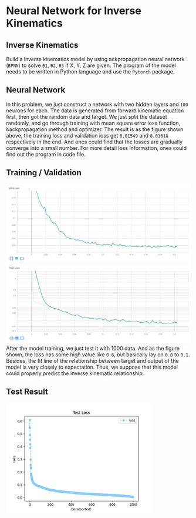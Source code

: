 # Neural Network for Inverse Kinematics
## Inverse Kinematics
Build a inverse kinematics model by using ackpropagation neural network (`BPNN`) to solve `θ1`, `θ2`, `θ3` if X, Y, Z are given. The program of the model needs to be written in Python language and use the `Pytorch` package.

## Neural Network
In this problem, we just construct a network with two hidden layers and `100` neurons for each. The data is generated from forward kinematic equation first, then got the random data and target. We just split the dataset randomly, and go through training with mean square error loss function, backpropagation method and optimizer. The result is as the figure shown above, the training loss and validation loss get `0.01549` and `0.01618` respectively in the end. And ones could find that the losses are gradually converge into a small number. For more detail loss information, ones could find out the program in code file.

## Training / Validation
![image](./Figures/4-1-1.png)
![image](./Figures/4-1-2.png) <br>
After the model training, we just test it with 1000 data. And as the figure shown, the loss has some high value like `0.6`, but basically lay on `0.0` to `0.1`. Besides, the fit line of the relationship between target and output of the model is very closely to expectation. Thus, we suppose that this model could properly predict the inverse kinematic relationship.

## Test Result
![image](./Figures/4-1-4.png)